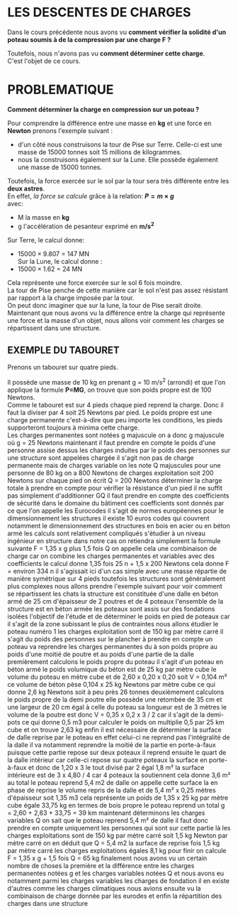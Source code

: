 # LES DESCENTES DE CHARGES

Dans le cours précédente nous avons vu **comment vérifier la solidité d'un poteau soumis à de la compression par une charge F ?** 

Toutefois, nous n'avons pas vu **comment déterminer cette charge**.    
C'est l'objet de ce cours.

# PROBLEMATIQUE
**Comment déterminer la charge en compression sur un poteau ?**   

Pour comprendre la différence entre une masse en **kg** et une force en **Newton** prenons l'exemple suivant :   
* d'un côté nous construisons la tour de Pise sur Terre. Celle-ci est une masse de 15000 tonnes soit 15 millions de kilogrammes.   
* nous la construisons également sur la Lune. Elle possède également une masse de 15000 tonnes.   

Toutefois, la force exercée sur le sol par la tour sera très différente entre les **deux astres**.   
En effet, _la force se calcule_ grâce à la relation:
**$P = m \times g$**   
avec:   
* M la masse en **kg**   
* g l'accélération de pesanteur exprimé en **m/s$^{2}$**   

Sur Terre, le calcul donne:
* $15000 \times 9.807$ = 147 MN  
Sur la Lune, le calcul donne :   
* $15000 \times 1.62$ = 24 MN  

Cela représente une force exercée sur le sol 6 fois moindre.   
La tour de Pise penche de cette manière car le sol n'est pas assez résistant par rapport à la charge imposée par la tour.      
On peut donc imaginer que sur la lune, la tour de Pise serait droite.   
Maintenant que nous avons vu la différence entre la charge qui représente une force et la masse d'un objet, nous allons voir comment les charges se répartissent dans une structure.   

## EXEMPLE DU TABOURET
Prenons un tabouret sur quatre pieds.   

Il possède une masse de 10 kg en prenant g = 10 m/s$^{2}$ (arrondi) et que l'on applique la formule **P=MG**, on trouve que son poids propre est de 100 Newtons.   
Comme le tabouret est sur 4 pieds chaque pied reprend la charge. Donc il faut la diviser par 4 soit 25 Newtons par pied.
Le poids propre est une charge permanente c'est-à-dire que peu importe les conditions, les pieds supporteront toujours à minima cette charge.   
Les charges permanentes sont notées g majuscule on a donc g majuscule
où g = 25 Newtons maintenant il faut
prendre en compte le poids d'une
personne assise dessus les charges
induites par le poids des personnes sur
une structure sont appelées chargée il
s'agit non pas de charge permanente mais
de charges variable on les note
Q majuscules pour une personne de 80 kg
on a 800 Newtons de charges exploitation
soit 200 Newtons sur chaque pied on
écrit Q = 200 Newtons
déterminer la charge totale à prendre en
compte pour vérifier la résistance d'un
pied il ne suffit pas simplement
d'additionner GQ il faut prendre en
compte des coefficients de sécurité dans
le domaine du bâtiment ces coefficients
sont donnés par ce que l'on appelle les
Eurocodes il s'agit de normes
européennes pour le dimensionnement les
structures il existe 10 euros codes qui
couvrent notamment le dimensionnement
des structures en bois en acier ou en
béton armé les calculs sont relativement
compliqués s'étudier à un niveau
ingénieur en structure dans notre cas on
retiendra simplement la formule suivante
F
= 1,35 x g plus 1,5 fois Q on appelle
cela une combinaison de charge car on
combine les charges permanentes et
variables avec des coefficients le
calcul donne 1,35 fois 25 n + 1,5 x 200
Newtons cela donne F = environ 334 n il
s'agissait ici d'un cas simple avec une
masse répartie de manière symétrique sur
4 pieds toutefois les structures sont
généralement plus complexes nous allons
prendre l'exemple suivant pour voir
comment se répartissent les chats la
structure est constituée d'une dalle en
béton armé de 25 cm d'épaisseur de 2
poutres et de 4 poteaux l'ensemble de la
structure est en béton armée les poteaux
sont assis sur des fondations isolées
l'objectif de l'étude et de déterminer
le poids en pied de poteaux car il
s'agit de la zone subissant le plus de
contraintes nous allons étudier le
poteau numéro 1 les charges exploitation
sont de 150 kg par mètre carré il s'agit
du poids des personnes sur le plancher à
prendre en compte un poteau va reprendre
les charges permanentes du à son poids
propre au poids d'une moitié de poutre
et au poids d'une partie de la dalle
premièrement calculons le poids propre
du poteau il s'agit d'un poteau en béton
armé le poids volumique du béton est de
25 kg par mètre cube le volume du poteau
en mètre cube et de 2,60 x 0,20 x 0,20
soit V = 0,104 m³ ce volume de béton
pèse 0,104 x 25 kg Newtons par mètre
cube ce qui donne 2,6 kg Newtons soit à
peu près 26 tonnes deuxièmement
calculons le poids propre de la demi
poutre elle possède une retombée de 35
cm et une largeur de 20 cm égal à celle
du poteau sa longueur est de 3 mètres le
volume de la poutre est donc V = 0,35 x
0,2 x 3
/ 2 car il s'agit de la demi-pots ce qui
donne 0,5 m3 pour calculer le poids on
multiplie 0,5 par 25 km cube et on
trouve 2,63 kg enfin il est nécessaire
de déterminer la surface de dalle
reprise par le poteau en effet celui-ci
ne reprend pas l'intégralité de la dalle
il va notamment reprendre la moitié de
la partie en porte-à-faux puisque cette
partie repose sur deux poteaux il
reprend ensuite le quart de la dalle
intérieur car celle-ci repose sur quatre
poteaux la surface en porte-à-faux et
donc de 1,20 x 3 le tout divisé par 2
égal 1,8 m² la surface intérieure est de
3 x 4,80
/ 4 car 4 poteaux la soutiennent cela
donne 3,6 m² au total le poteau reprend
5,4 m2 de dalle on appelle cette surface
la en phase de reprise le volume repris
de la dalle et de 5,4 m² x 0,25 mètres
d'épaisseur soit 1,35 m3 cela représente
un poids de 1,35 x 25 kg par mètre cube
égale
33,75 kg en termes de bois propre le
poteau reprend un total g
= 2,60 + 2,63 + 33,75
= 39 km maintenant déterminons les
charges variables Q on sait que le
poteau reprend 5,4 m² de dalle il faut
donc prendre en compte uniquement les
personnes qui sont sur cette partie là
les charges exploitations sont de 150 kg
par mètre carré soit 1,5 kg Newton par
mètre carré on en déduit que Q = 5,4 m2
la surface de reprise fois 1,5 kg par
mètre carré les charges exploitations
égales 8,1 kg pour finir on calcule F
= 1,35 x g + 1,5 fois Q = 65 kg
finalement nous avons vu un certain
nombre de choses la première et la
différence entre les charges permanentes
notées g et les charges variables notées
Q et nous avons eu notamment parmi les
charges variables les charges de
fondation il en existe d'autres comme
les charges climatiques nous avions
ensuite vu la combinaison de charge
donnée par les eurodes et enfin la
répartition des charges dans une
structure
